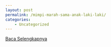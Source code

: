 ```yaml
---
layout: post
permalink: /mimpi-marah-sama-anak-laki-laki/
categories:
    - Uncategorized
---
```


[Baca Selengkapnya](/08)